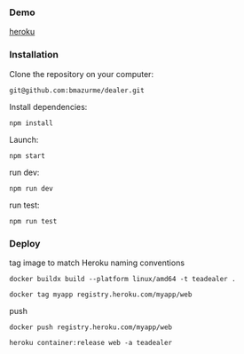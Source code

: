 ### Demo
[heroku](https://teadealer.herokuapp.com/)

### Installation

Clone the repository on your computer:

`git@github.com:bmazurme/dealer.git`

Install dependencies:

`npm install`

Launch:

`npm start`

run dev:

`npm run dev`

run test:

`npm run test`

### Deploy

tag image to match Heroku naming conventions

`docker buildx build --platform linux/amd64 -t teadealer .`

`docker tag myapp registry.heroku.com/myapp/web`

push

`docker push registry.heroku.com/myapp/web`

`heroku container:release web -a teadealer`
